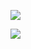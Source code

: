 <a href="https://codeclimate.com/github/simplyGo/project-lvl1-s316/maintainability"><img src="https://api.codeclimate.com/v1/badges/1920a1e622d80859523a/maintainability" /></a>

<img src="https://travis-ci.org/simplyGo/project-lvl1-s316.svg?branch=master" />
